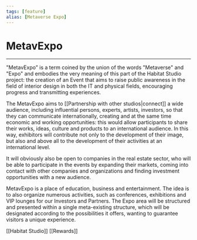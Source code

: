 ```yaml
---
tags: [feature]
alias: [Metaverse Expo]
---
```


# MetavExpo
---
"MetavExpo" is a term coined by the union of the words "Metaverse" and "Expo" and embodies the very meaning of this part of the Habitat Studio project: the creation of an Event that aims to raise public awareness in the field of interior design in both the IT and physical fields,  encouraging progress and transmitting experiences.

The MetavExpo aims to [[Partnership with other studios|connect]] a wide audience, including influential persons, experts, artists, investors, so that they can communicate internationally, creating and at the same time economic and working opportunities: this would allow participants to share their works, ideas, culture and products to an international audience. In this way, exhibitors will contribute not only to the development of their image, but also and above all to the development of their activities at an international level.

It will obviously also be open to companies in the real estate sector, who will be able to participate in the events by expanding their markets, coming into contact with other companies and organizations and finding investment opportunities with a new audience.

MetavExpo is a place of education, business and entertainment.
The idea is to also organize numerous activities, such as conferences, exhibitions and VIP lounges for our Investors and Partners.
The Expo area will be structured and presented within a single meta-existing structure, which will be designated according to the possibilities it offers, wanting to guarantee visitors a unique experience.

[[Habitat Studio]]
[[Rewards]]
